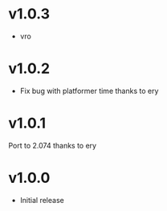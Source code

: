 # v1.0.3

* vro

# v1.0.2

* Fix bug with platformer time thanks to ery

# v1.0.1

Port to 2.074 thanks to ery

# v1.0.0

* Initial release